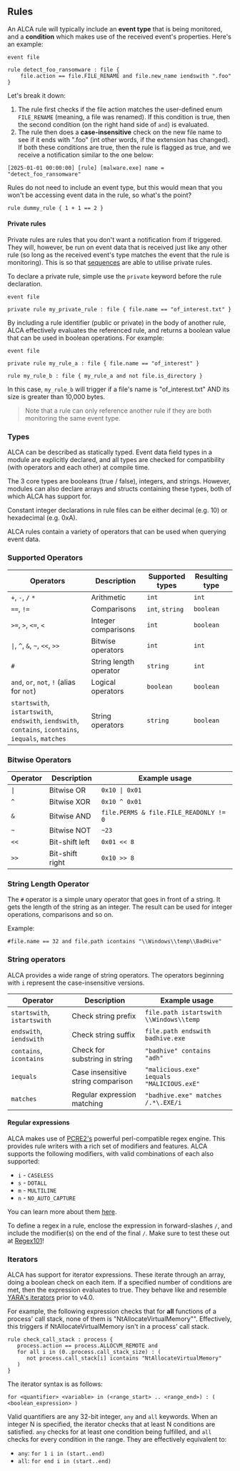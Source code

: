 ## Rules

An ALCA rule will typically include an **event type** that is being monitored, and a **condition** which makes use of
the received event's properties. Here's an example:

```
event file

rule detect_foo_ransomware : file {
    file.action == file.FILE_RENAME and file.new_name iendswith ".foo"
} 
```

Let's break it down:
1. The rule first checks if the file action matches the user-defined enum `FILE_RENAME` (meaning, a file was renamed).
   If this condition is true, then the second condition (on the right hand side of `and`) is evaluated.
2. The rule then does a **case-insensitive** check on the new file name to see if it ends with ".foo" (int other words, if
   the extension has changed). If both these conditions are true, then the rule is flagged as true, and we receive a
   notification similar to the one below:

```
[2025-01-01 00:00:00] [rule] [malware.exe] name = "detect_foo_ransomware"
```

Rules do not need to include an event type, but this would mean that you won't be accessing event data in the rule, so
what's the point?

```
rule dummy_rule { 1 + 1 == 2 }
```

#### Private rules

Private rules are rules that you don't want a notification from if triggered. They will, however, be run on event data
that is received just like any other rule (so long as the received event's type matches the event that the rule is 
monitoring). This is so that [sequences](SEQUENCES.md) are able to utilise private rules.

To declare a private rule, simple use the `private` keyword before the rule declaration.

```
event file

private rule my_private_rule : file { file.name == "of_interest.txt" }
```

By including a rule identifier (public or private) in the body of another rule, ALCA effectively evaluates the 
referenced rule, and returns a boolean value that can be used in boolean operations. For example:

```
event file

private rule my_rule_a : file { file.name == "of_interest" }

rule my_rule_b : file { my_rule_a and not file.is_directory }
```

In this case, `my_rule_b` will trigger if a file's name is "of_interest.txt" AND its size is greater than 10,000 bytes.
> Note that a rule can only reference another rule if they are both monitoring the same event type.

### Types

ALCA can be described as statically typed. Event data field types in a module are explicitly declared,
and all types are checked for compatibility (with operators and each other) at compile time.

The 3 core types are booleans (true / false), integers, and strings. However, modules can also declare arrays
and structs containing these types, both of which ALCA has support for. 

Constant integer declarations in rule files can be either decimal (e.g. 10) or hexadecimal (e.g. 0xA).

ALCA rules contain a variety of operators that can be used when querying event data.

### Supported Operators

| Operators                                                                                           | Description            | Supported types | Resulting type |
|-----------------------------------------------------------------------------------------------------|------------------------|-----------------|----------------|
| `+`, `-`, `/` `*`                                                                                   | Arithmetic             | `int`           | `int`          |
| `==`, `!=`                                                                                          | Comparisons            | `int`, `string` | `boolean`      |
| `>=`, `>`, `<=`, `<`                                                                                | Integer comparisons    | `int`           | `boolean`      |
| `\|`, `^`, `&`, `~`, `<<`, `>>`                                                                     | Bitwise operators      | `int`           | `int`          |
| `#`                                                                                                 | String length operator | `string`        | `int`          |
| `and`, `or`, `not`, `!` (alias for `not`)                                                           | Logical operators      | `boolean`       | `boolean`      |
| `startswith`, `istartswith`, `endswith`, `iendswith`, `contains`, `icontains`, `iequals`, `matches` | String operators       | `string`        | `boolean`      |

### Bitwise Operators

| Operator | Description     | Example usage                          |
|----------|-----------------|----------------------------------------|
| `\|`     | Bitwise OR      | `0x10 \| 0x01`                         |
| `^`      | Bitwise XOR     | `0x10 ^ 0x01`                          |
| `&`      | Bitwise AND     | `file.PERMS & file.FILE_READONLY != 0` |
| `~`      | Bitwise NOT     | `~23`                                  |
| `<<`     | Bit-shift left  | `0x01 << 8`                            |
| `>>`     | Bit-shift right | `0x10 >> 8`                            |

### String Length Operator

The `#` operator is a simple unary operator that goes in front of a string. It gets the length of the string as an integer.
The result can be used for integer operations, comparisons and so on.

Example:

```
#file.name == 32 and file.path icontains "\\Windows\\temp\\BadHive"
```

### String operators

ALCA provides a wide range of string operators. The operators beginning with `i` represent the case-insensitive versions.

| Operator                    | Description                        | Example usage                             |
|-----------------------------|------------------------------------|-------------------------------------------|
| `startswith`, `istartswith` | Check string prefix                | `file.path istartswith \\Windows\\temp`   |
| `endswith`, `iendswith`     | Check string suffix                | `file.path endswith badhive.exe`          |
| `contains`, `icontains`     | Check for substring in string      | `"badhive" contains "adh"`                |
| `iequals`                   | Case insensitive string comparison | `"malicious.exe" iequals "MALICIOUS.exE"` |
| `matches`                   | Regular expression matching        | `"badhive.exe" matches /.*\.EXE/i`        |

#### Regular expressions

ALCA makes use of [PCRE2's](https://github.com/PCRE2Project/pcre2) powerful perl-compatible regex engine. This
provides rule writers with a rich set of modifiers and features. ALCA supports the following modifiers, with valid
combinations of each also supported:

- `i` - `CASELESS`
- `s` - `DOTALL`
- `m` - `MULTILINE`
- `n` - `NO_AUTO_CAPTURE`

You can learn more about them [here](https://www.pcre.org/current/doc/html/pcre2test.html#TOC1).

To define a regex in a rule, enclose the expression in forward-slashes `/`, and include the modifier(s) on the end
of the final `/`. Make sure to test these out at [Regex101](https://regex101.com/)!

### Iterators

ALCA has support for iterator expressions. These iterate through an array, doing a boolean check on each item.
If a specified number of conditions are met, then the expression evaluates to true. They behave like and resemble [YARA's 
iterators](https://yara.readthedocs.io/en/stable/writingrules.html#iterators) prior to v4.0.

For example, the following expression checks that for **all** functions of a process' call stack, none of them
is "NtAllocateVirtualMemory"". Effectively, this triggers if NtAllocateVirtualMemory isn't in a process' call stack.

```
rule check_call_stack : process {
   process.action == process.ALLOCVM_REMOTE and
   for all i in (0..process.call_stack_size) : (
      not process.call_stack[i] icontains "NtAllocateVirtualMemory"
   )
}
```

The iterator syntax is as follows:

```
for <quantifier> <variable> in (<range_start> .. <range_end>) : ( <boolean_expression> )
```

Valid quantifiers are any 32-bit integer, `any` and `all` keywords. When an integer N is specified, the iterator checks
that at least N conditions are satisfied. `any` checks for at least one condition being fulfilled, and `all` checks for
every condition in the range. They are effectively equivalent to:

- `any`: `for 1 i in (start..end)`
- `all`: `for end i in (start..end)`
